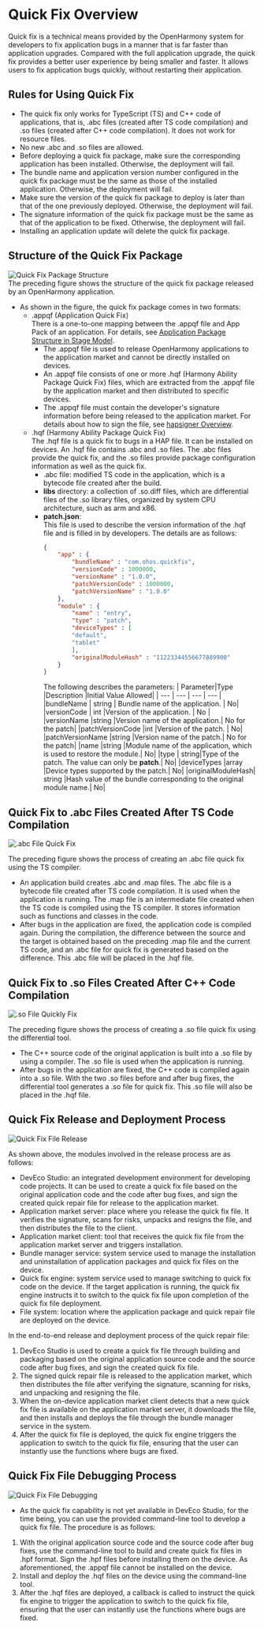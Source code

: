 # Quick Fix Overview

Quick fix is a technical means provided by the OpenHarmony system for developers to fix application bugs in a manner that is far faster than application upgrades. Compared with the full application upgrade, the quick fix provides a better user experience by being smaller and faster. It allows users to fix application bugs quickly, without restarting their application.

## Rules for Using Quick Fix

* The quick fix only works for TypeScript (TS) and C++ code of applications, that is, .abc files (created after TS code compilation) and .so files (created after C++ code compilation). It does not work for resource files.
* No new .abc and .so files are allowed.
* Before deploying a quick fix package, make sure the corresponding application has been installed. Otherwise, the deployment will fail.
* The bundle name and application version number configured in the quick fix package must be the same as those of the installed application. Otherwise, the deployment will fail.
* Make sure the version of the quick fix package to deploy is later than that of the one previously deployed. Otherwise, the deployment will fail.
* The signature information of the quick fix package must be the same as that of the application to be fixed. Otherwise, the deployment will fail.
* Installing an application update will delete the quick fix package.

## Structure of the Quick Fix Package

![Quick Fix Package Structure](figures/quick_fix_bundle_struct.png)
<br>The preceding figure shows the structure of the quick fix package released by an OpenHarmony application.
* As shown in the figure, the quick fix package comes in two formats:
    * .appqf (Application Quick Fix)
    <br> There is a one-to-one mapping between the .appqf file and App Pack of an application. For details, see [Application Package Structure in Stage Model](application-package-structure-stage.md).
        * The .appqf file is used to release OpenHarmony applications to the application market and cannot be directly installed on devices.
        * An .appqf file consists of one or more .hqf (Harmony Ability Package Quick Fix) files, which are extracted from the .appqf file by the application market and then distributed to specific devices.
        * The .appqf file must contain the developer's signature information before being released to the application market. For details about how to sign the file, see [hapsigner Overview](../security/hapsigntool-overview.md).
    * .hqf (Harmony Ability Package Quick Fix)
    <br> The .hqf file is a quick fix to bugs in a HAP file. It can be installed on devices. An .hqf file contains .abc and .so files. The .abc files provide the quick fix, and the .so files provide package configuration information as well as the quick fix.
        * .abc file: modified TS code in the application, which is a bytecode file created after the build.
        * **libs** directory: a collection of .so.diff files, which are differential files of the .so library files, organized by system CPU architecture, such as arm and x86.
        * **patch.json**:
        <br> This file is used to describe the version information of the .hqf file and is filled in by developers. The details are as follows:
            ```json
            {
                "app" : {
                    "bundleName" : "com.ohos.quickfix",
                    "versionCode" : 1000000,
                    "versionName" : "1.0.0",
                    "patchVersionCode" : 1000000,
                    "patchVersionName" : "1.0.0"
                },
                "module" : {
                    "name" : "entry",
                    "type" : "patch",
                    "deviceTypes" : [
                    "default",
                    "tablet"
                    ],
                    "originalModuleHash" : "11223344556677889900"
                }
            }
            ```
            The following describes the parameters:
            | Parameter|Type |Description |Initial Value Allowed|
            | --- | --- | --- | --- |
            |bundleName | string | Bundle name of the application.   | No|
            |versionCode | int |Version of the application.         | No |
            |versionName |string |Version name of the application.| No for the patch|
            |patchVersionCode |int |Version of the patch.  | No|
            |patchVersionName |string |Version name of the patch.| No for the patch|
            |name |string |Module name of the application, which is used to restore the module.| No|
            |type | string|Type of the patch. The value can only be **patch**.| No|
            |deviceTypes |array<string> |Device types supported by the patch.| No|
            |originalModuleHash| string |Hash value of the bundle corresponding to the original module name.| No|

## Quick Fix to .abc Files Created After TS Code Compilation

![.abc File Quick Fix](figures/quick_fix_gen_abc.png)

The preceding figure shows the process of creating an .abc file quick fix using the TS compiler.
* An application build creates .abc and .map files. The .abc file is a bytecode file created after TS code compilation. It is used when the application is running. The .map file is an intermediate file created when the TS code is compiled using the TS compiler. It stores information such as functions and classes in the code.
* After bugs in the application are fixed, the application code is compiled again. During the compilation, the difference between the source and the target is obtained based on the preceding .map file and the current TS code, and an .abc file for quick fix is generated based on the difference. This .abc file will be placed in the .hqf file.

## Quick Fix to .so Files Created After C++ Code Compilation

![.so File Quickly Fix](figures/quick_fix_gen_so.png)

The preceding figure shows the process of creating a .so file quick fix using the differential tool.
* The C++ source code of the original application is built into a .so file by using a compiler. The .so file is used when the application is running.
* After bugs in the application are fixed, the C++ code is compiled again into a .so file. With the two .so files before and after bug fixes, the differential tool generates a .so file for quick fix. This .so file will also be placed in the .hqf file.

## Quick Fix Release and Deployment Process

![Quick Fix File Release](figures/quick-fix-devel_release.png)

As shown above, the modules involved in the release process are as follows:
* DevEco Studio: an integrated development environment for developing code projects. It can be used to create a quick fix file based on the original application code and the code after bug fixes, and sign the created quick repair file for release to the application market.
* Application market server: place where you release the quick fix file. It verifies the signature, scans for risks, unpacks and resigns the file, and then distributes the file to the client.
* Application market client: tool that receives the quick fix file from the application market server and triggers installation.
* Bundle manager service: system service used to manage the installation and uninstallation of application packages and quick fix files on the device.
* Quick fix engine: system service used to manage switching to quick fix code on the device. If the target application is running, the quick fix engine instructs it to switch to the quick fix file upon completion of the quick fix file deployment.
* File system: location where the application package and quick repair file are deployed on the device.

In the end-to-end release and deployment process of the quick repair file:
1. DevEco Studio is used to create a quick fix file through building and packaging based on the original application source code and the source code after bug fixes, and sign the created quick fix file.
2. The signed quick repair file is released to the application market, which then distributes the file after verifying the signature, scanning for risks, and unpacking and resigning the file.
3. When the on-device application market client detects that a new quick fix file is available on the application market server, it downloads the file, and then installs and deploys the file through the bundle manager service in the system.
4. After the quick fix file is deployed, the quick fix engine triggers the application to switch to the quick fix file, ensuring that the user can instantly use the functions where bugs are fixed.

## Quick Fix File Debugging Process

![Quick Fix File Debugging](figures/quick-fix-debug.png)

* As the quick fix capability is not yet available in DevEco Studio, for the time being, you can use the provided command-line tool to develop a quick fix file. The procedure is as follows:
1. With the original application source code and the source code after bug fixes, use the command-line tool to build and create quick fix files in .hpf format. Sign the .hpf files before installing them on the device. As aforementioned, the .appqf file cannot be installed on the device.
2. Install and deploy the .hqf files on the device using the command-line tool.
3. After the .hqf files are deployed, a callback is called to instruct the quick fix engine to trigger the application to switch to the quick fix file, ensuring that the user can instantly use the functions where bugs are fixed.
